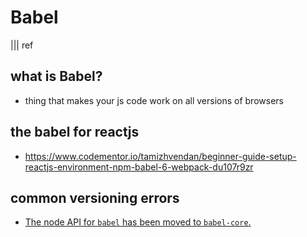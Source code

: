# Babel
||| ref

## what is Babel?
- thing that makes your js code work on all versions of browsers

## the babel for reactjs
- https://www.codementor.io/tamizhvendan/beginner-guide-setup-reactjs-environment-npm-babel-6-webpack-du107r9zr

## common versioning errors
- [The node API for `babel` has been moved to `babel-core`.](https://github.com/babel/babel-loader/issues/259)